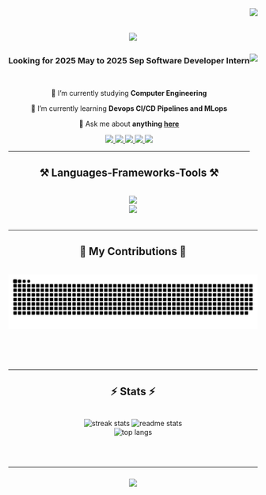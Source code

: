 <img align="right" src="https://visitor-badge.laobi.icu/badge?page_id=xiayulin123.xiayulin123" />

<h1 align="center">
    <img src="https://readme-typing-svg.herokuapp.com/?font=Righteous&size=35&center=true&vCenter=true&width=500&height=70&duration=4000&lines=Hi+There!+👋;+I'm+Yulin+Xia!;" />
</h1>


 <img align="right" height="230" src="https://media0.giphy.com/media/3o7TKMt1VVNkHV2PaE/giphy.gif?cid=ecf05e47m2lztlzua550440x23b16f7c6prft8ftmqjzb7x8&ep=v1_gifs_search&rid=giphy.gif&ct=g"  /> 
<h3 align="center">Looking for 2025 May to 2025 Sep Software Developer Intern</h3>

<br/>
<div align="center">
 
 🔭 I’m currently studying **Computer Engineering**
 
 🌱 I’m currently learning **Devops CI/CD Pipelines and MLops**

 💬 Ask me about **anything [here](https://github.com/xiayulin123/xiayulin123/issues)**

 
 </div>
 
<div align="center"> 
  <a href="mailto:xiayulinsky@gmail.com">
    <img src="https://img.shields.io/badge/Gmail-333333?style=for-the-badge&logo=gmail&logoColor=red" />
  </a>
  <a href="https://linkedin.com/in/yulinxia" target="_blank">
    <img src="https://img.shields.io/badge/LinkedIn-0077B5?style=for-the-badge&logo=linkedin&logoColor=white" target="_blank" />
  </a>
  <a href="https://www.xiayulin.life" target="_blank">
     <img src="https://img.shields.io/badge/Portfolio-FF5722?style=for-the-badge&logo=todoist&logoColor=white" target="_blank" />
  </a>
  <a href="https://www.character-ai.digital" target="_blank">
    <img src="https://img.shields.io/badge/AI%20Chatbot-00CCBB?style=for-the-badge&logo=ai&logoColor=white" target="_blank" />
  </a>

<a href="https://github.com/xiayulin123/xiayulin123/blob/main/YulinFInal%20(1).pdf" download>
    <img src="https://img.shields.io/badge/My%20Resume-0074CC?style=for-the-badge&logo=file&logoColor=white" target="_blank" />
</a>


</div>

 <hr/>
 
<h2 align="center">⚒️ Languages-Frameworks-Tools ⚒️</h2>
<br/>
<div align="center">
    <img src="https://skillicons.dev/icons?i=nodejs,github,python,javascript,typescript,express,mongodb,c,java,docker,aws,nextjs,androidstudio,redux,tailwindcss" /><br>
    <img src="https://skillicons.dev/icons?i=react,mui,mysql,flask,html,css,vscode,figma,git,nginx,jenkins,pytorch,tensorflow,postman" />
</div>

<br/>
<hr/>

<div align="center">
  <h2>🐍 My Contributions 🐍</h2>
  <br>
  <img src="https://raw.githubusercontent.com/xiayulin123/xiayulin123/output/snake.svg" alt="Snake animation" />

  
  <br/><br/><br/>
</div>

<hr/>

<h2 align="center">⚡ Stats ⚡</h2>
<br>
<div align=center>
  <img width=390 src="https://streak-stats.demolab.com/?user=xiayulin123&count_private=true&theme=react&border_radius=10" alt="streak stats"/>
  <img width=390 src="https://github-readme-stats.vercel.app/api?username=xiayulin123&count_private=true&show_icons=true&theme=react&rank_icon=github&border_radius=10" alt="readme stats" />
  <br/>
  <img width=325 align="center" src="https://github-readme-stats.vercel.app/api/top-langs/?username=xiayulin123&hide=HTML&langs_count=8&layout=compact&theme=react&border_radius=10&size_weight=0.5&count_weight=0.5&exclude_repo=github-readme-stats" alt="top langs" />
</div>

<br/><br/>
<hr/>

<h3 align="center">
    <img src="https://readme-typing-svg.herokuapp.com/?font=Righteous&size=25&center=true&vCenter=true&width=500&height=70&duration=4000&lines=Thanks+for+visiting!+✌️;+Shoot+me+a+message+on+Linkedin!;Or+talk+to+my+chatbot">
</h3>

<br/>

